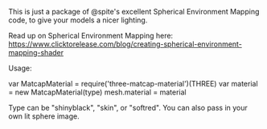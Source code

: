 This is just a package of @spite's excellent Spherical Environment Mapping code, to give your models a nicer lighting.

Read up on Spherical Environment Mapping here: https://www.clicktorelease.com/blog/creating-spherical-environment-mapping-shader

Usage:

var MatcapMaterial = require('three-matcap-material')(THREE)
var material = new MatcapMaterial(type)
mesh.material = material

Type can be "shinyblack", "skin", or "softred".  You can also pass in your own lit sphere image.
